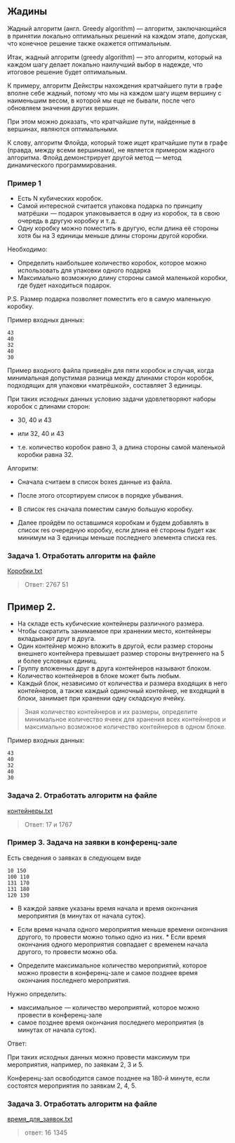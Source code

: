 ## Жадины

Жадный алгоритм (англ. Greedy algorithm) — алгоритм, заключающийся в принятии локально оптимальных решений на каждом этапе, допуская, что конечное решение также окажется оптимальным.

Итак, жадный алгоритм (greedy algorithm) — это алгоритм, который на каждом шагу делает локально наилучший выбор в надежде, что итоговое решение будет оптимальным.

К примеру, алгоритм Дейкстры нахождения кратчайшего пути в графе вполне себе жадный, потому что мы на каждом шагу ищем вершину с наименьшим весом, в которой мы еще не бывали, после чего обновляем значения других вершин. 

При этом можно доказать, что кратчайшие пути, найденные в вершинах, являются оптимальными.

К слову, алгоритм Флойда, который тоже ищет кратчайшие пути в графе (правда, между всеми вершинами), не является примером жадного алгоритма. Флойд демонстрирует другой метод — метод динамического программирования.


### Пример 1

* Есть N кубических коробок.
* Самой интересной считается упаковка подарка по принципу матрёшки  — подарок упаковывается в одну из коробок, та в свою очередь в другую коробку и т. д. 
* Одну коробку можно поместить в другую, если длина её стороны хотя бы на 3 единицы меньше длины стороны другой коробки.

Необходимо:
* Определить наибольшее количество коробок, которое можно использовать для упаковки одного подарка
* Максимально возможную длину стороны самой маленькой коробки, где будет находиться подарок.

P.S. Размер подарка позволяет поместить его в самую маленькую коробку.

Пример входных данных:

```
43
40
32
40
30
```

Пример входного файла приведён для пяти коробок и случая, когда минимальная допустимая разница между длинами сторон коробок, подходящих для упаковки «матрёшкой», составляет 3 единицы.

При таких исходных данных условию задачи удовлетворяют наборы коробок с длинами сторон:

* 30, 40 и 43 
* или 32, 40 и 43 

* т.е. количество коробок равно 3, а длина стороны самой маленькой коробки равна 32.

Алгоритм:

* Сначала считаем в список boxes данные из файла. 

* После этого отсортируем список в порядке убывания.

* В список res сначала поместим самую большую коробку.

* Далее пройдём по оставшимся коробкам и будем добавлять в список res очередную коробку, если длина её стороны будет как минимум на 3 единицы меньше последнего элемента списка res.

### Задача 1. Отработать алгоритм на файле

[Коробки.txt](boxes.txt)

> Ответ:  2767 51

## Пример 2.

* На складе есть кубические контейнеры различного размера.
* Чтобы сократить занимаемое при хранении место, контейнеры вкладывают друг в друга.
* Один контейнер можно вложить в другой, если размер стороны внешнего контейнера превышает размер стороны внутреннего на 5 и более условных единиц.
* Группу вложенных друг в друга контейнеров называют блоком.
* Количество контейнеров в блоке может быть любым.
* Каждый блок, независимо от количества и размера входящих в него контейнеров, а также каждый одиночный контейнер, не входящий в блоки, занимает при хранении одну складскую ячейку.

> Зная количество контейнеров и их размеры, определите минимальное количество ячеек для хранения всех контейнеров и максимально возможное количество контейнеров в одном блоке.

Пример входных данных:

```
43
40
32
40
30
```

### Задача 2. Отработать алгоритм на файле

[контейнеры.txt](boxes.txt)

> Ответ:  17 и 1767
### Пример 3. Задача на заявки в конференц-зале

Есть сведения о заявках в следующем виде

```
10 150
100 110
131 170
131 180
120 130
```

* В каждой заявке указаны время начала и время окончания мероприятия (в минутах от начала суток). 
 
* Если время начала одного мероприятия меньше времени окончания другого, то провести можно только одно из них. * Если время окончания одного мероприятия совпадает с временем начала другого, то провести можно оба. 

* Определите максимальное количество мероприятий, которое можно провести в конференц-зале и самое позднее время окончания последнего мероприятия.

Нужно определить:
* максимальное  — количество мероприятий, которое можно провести в конференц-зале 
* самое позднее время окончания последнего мероприятия (в минутах от начала суток).

Ответ:

При таких исходных данных можно провести максимум три мероприятия, например, по заявкам 2, 3 и 5. 

Конференц-зал освободится самое позднее на 180-й минуте, если состоятся мероприятия по заявкам 2, 4, 5. 


### Задача 3. Отработать алгоритм на файле
[время_для_заявок.txt](time_present.txt)

> ответ: 16  1345